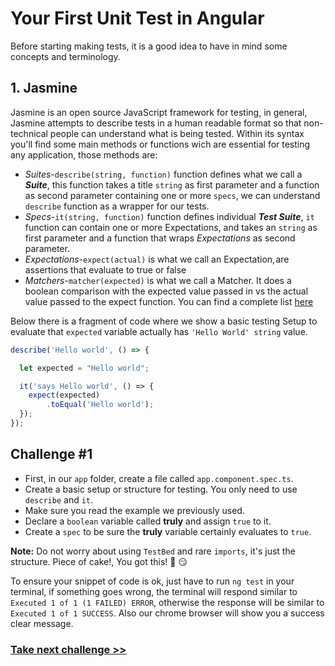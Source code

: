 # Your First Unit Test in Angular

Before starting making tests, it is a good idea to have in mind some concepts and terminology.

## 1. Jasmine

Jasmine is an open source JavaScript framework for testing, in general, Jasmine attempts to describe tests in a human readable format so that non-technical people can understand what is being tested. Within its syntax you'll find some main methods or functions wich are essential for testing any application, those methods are:

- *Suites*-`describe(string, function)` function defines what we call a ***Suite***, this function takes a title `string` as first parameter and a function as second parameter containing one or more `specs`, we can understand `describe` function as a wrapper for our tests.  
- *Specs*-`it(string, function)` function defines individual ***Test Suite***, `it` function can contain one or more Expectations, and takes an `string` as first parameter and a function that wraps *Expectations* as second parameter.
- *Expectations*-`expect(actual)` is what we call an Expectation, are assertions that evaluate to true or false
- *Matchers*-`matcher(expected)` is what we call a Matcher. It does a boolean comparison with the expected value passed in vs the actual value passed to the expect function. You can find a complete list [here](https://github.com/JamieMason/Jasmine-Matchers#matchers)

Below there is a fragment of code where we show a basic testing Setup to evaluate that `expected` variable actually has `'Hello World' string` value.

```js
describe('Hello world', () => {

  let expected = "Hello world";

  it('says Hello world', () => {
    expect(expected)
        .toEqual('Hello world');
  });
});
```

## Challenge #1

- First, in our `app` folder, create a file called `app.component.spec.ts`.
- Create a basic setup or structure for testing. You only need to use `describe` and `it`. 
- Make sure you read the example we previously used.
- Declare a `boolean` variable called **truly** and assign `true` to it.
- Create a `spec` to be sure the **truly** variable certainly evaluates to `true`.

**Note:** Do not worry about using `TestBed` and rare `imports`, it's just the structure. Piece of cake!, You got this! :cake: :smirk:

To ensure your snippet of code is ok, just have to run `ng test` in your terminal, if something goes wrong, the terminal will respond similar to  `Executed 1 of 1 (1 FAILED) ERROR`, otherwise the response will be similar to  `Executed 1 of 1 SUCCESS`. Also our chrome browser will show you a success clear message.

### [Take next challenge >>](https://github.com/jevvilla/Workshop-ATesting/tree/2#your-first-unit-test-in-angular) 
